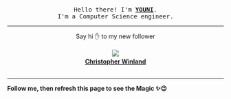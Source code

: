 <p align='center'>
    <samp>Hello there! I'm <b><a href='https://github.com/abdelyouni'>YOUNI</a></b>.<br>
        I'm a Computer Science engineer.
    </samp>
</p>
<hr>
<p align='center'>
    <span>Say hi ✋ to my new follower </span></br></br>
    <img src='https://itspot.ma/github/cwinland_avatar.png'><b></br>
    <a href='https://github.com/cwinland'>Christopher Winland</a></b></br></br>
</p>
<hr>
<b>Follow me, then refresh this page to see the Magic ✨😉</b>
